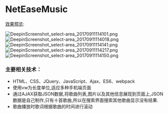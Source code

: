 # NetEaseMusic
[效果预览](https://weite122.github.io/NetEaseMusic/src/index.html):

![DeepinScreenshot_select-area_20170911114101.png](https://i.loli.net/2017/09/27/59cbaff34a1a9.png)
![DeepinScreenshot_select-area_20170911114018.png](https://i.loli.net/2017/09/27/59cbaff33f69f.png)
![DeepinScreenshot_select-area_20170911114141.png](https://i.loli.net/2017/09/27/59cbaff346692.png)
![DeepinScreenshot_select-area_20170911114217.png](https://i.loli.net/2017/09/27/59cbaff353dc7.png)
![DeepinScreenshot_select-area_20170911114150.png](https://i.loli.net/2017/09/27/59cbaff31a0eb.png)



### 主要相关技术：
- HTML、CSS、JQuery、JavaScript、Ajax、ES6、webpack
- 使用vw为长度单位,适应多种手机端页面
- 通过AJAX获取JSON数据,将歌曲列表,图片以及其他信息展现到页面上,JSON数据是自己制作,只有十首歌曲,所以在搜索界面搜索其他歌曲显示没有结果.
- 歌曲播放时歌词根据歌曲的时间进行滚动

